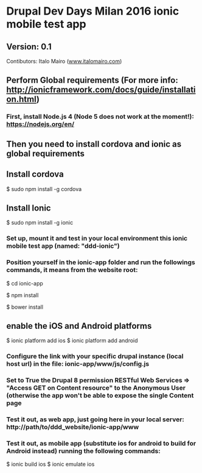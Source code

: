 # Drupal Dev Days Milan 2016 ionic mobile test app
## Version: 0.1
Contibutors: Italo Mairo (www.italomairo.com)

## Perform Global requirements (For more info: http://ionicframework.com/docs/guide/installation.html)

### First, install Node.js 4 (Node 5 does not work at the moment!): https://nodejs.org/en/

## Then you need to install cordova and ionic as global requirements 

## Install cordova
$ sudo npm install -g cordova

## Install Ionic
$ sudo npm install -g ionic

### Set up, mount it and test in your local environment this ionic mobile test app (named: "ddd-ionic")

### Position yourself in the ionic-app folder and run the followings commands, it means from the website root:

$ cd ionic-app

$ npm install

$ bower install

## enable the iOS and Android platforms
$ ionic platform add ios
$ ionic platform add android

### Configure the link with your specific drupal instance (local host url) in the file: ionic-app/www/js/config.js

### Set to True the Drupal 8 permission RESTful Web Services => "Access GET on Content resource" to the Anonymous User (otherwise the app won't be able to expose the single Content page

### Test it out, as web app, just going here in your local server: http://path/to/ddd_website/ionic-app/www

### Test it out, as mobile app (substitute ios for android to build for Android instead) running the following commands:
$ ionic build ios
$ ionic emulate ios